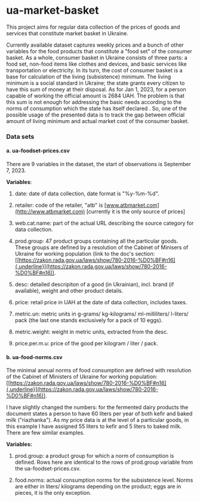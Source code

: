 # ua-market-basket

This project aims for regular data collection of the prices of goods and services that constitute market basket in Ukraine.

Currently available dataset captures weekly prices and a bunch of other variables for the food products that constitute a \"food set\" of the consumer basket. As a whole, consumer basket in Ukraine consists of three parts: a food set, non-food items like clothes and devices, and basic services like transportation or electricity. In its turn, the cost of consumer basket is a base for calculation of the living (subsistence) minimum. The living minimum is a social standard in Ukraine; the state grants every citizen to have this sum of money at their disposal. As for Jan 1, 2023, for a person capable of working the official amount is 2684 UAH. The problem is that this sum is not enough for addressing the basic needs according to the norms of consumption which the state has itself declared . So, one of the possible usage of the presented data is to track the gap between official amount of living minimum and actual market cost of the consumer basket.

### Data sets

#### a. ua-foodset-prices.csv

There are 9 variables in the dataset, the start of observations is September 7, 2023.

**Variables**:

1.  date: date of data collection, date format is \"%y-%m-%d\".

2.  retailer: code of the retailer, \"atb\" is [www.atbmarket.com](http://www.atbmarket.com) [currently it is the only source of prices]

3.  web.cat.name: part of the actual URL describing the source category for data collection.

4.  prod.group: 47 product groups containing all the particular goods. These groups are defined by a resolution of the Cabinet of Minisers of Ukraine for working population (link to the doc\'s section: [[https://zakon.rada.gov.ua/laws/show/780-2016-%D0%BF#n16]{.underline}](https://zakon.rada.gov.ua/laws/show/780-2016-%D0%BF#n16)).

5.  desc: detailed descripiton of a good (in Ukrainian), incl. brand (if available), weight and other product details.

6.  price: retail price in UAH at the date of data collection, includes taxes.

7.  metric.un: metric units in g-grams/ kg-kilograms/ ml-milliliters/ l-liters/ pack (the last one stands exclusively for a pack of 10 eggs).

8.  metric.weight: weight in metric units, extracted from the desc.

9.  price.per.m.u: price of the good per kilogram / liter / pack.

#### b. ua-food-norms.csv

The minimal annual norms of food consumption are defined with resolution of the Cabinet of Ministers of Ukraine for working population: [[https://zakon.rada.gov.ua/laws/show/780-2016-%D0%BF#n16]{.underline}](https://zakon.rada.gov.ua/laws/show/780-2016-%D0%BF#n16)).

I have slightly changed the numbers: for the fermented dairy products the document states a person to have 60 liters per year of both kefir and baked milk (\"riazhanka\"). As my price data is at the level of a particular goods, in this example I have assigned 55 liters to kefir and 5 liters to baked milk. There are few similar examples.

**Variables:**

1.  prod.group: a product group for which a norm of consumption is defined. Rows here are identical to the rows of prod.group variable from the ua-foodset-prices.csv.

2.  food.norms: actual consumption norms for the subsistence level. Norms are either in liters/ kilograms depending on the product; eggs are in pieces, it is the only exception.
